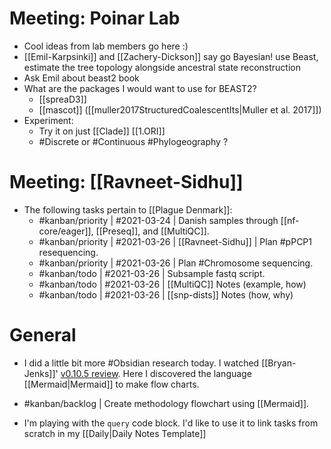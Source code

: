# Meeting: Poinar Lab

- Cool ideas from lab members go here :)
- [[Emil-Karpsinki]] and [[Zachery-Dickson]] say go Bayesian! use Beast, estimate the tree topology alongside ancestral state reconstruction
- Ask Emil about beast2 book
- What are the packages I would want to use for BEAST2?
	- [[spreaD3]]
	- [[mascot]] ([[muller2017StructuredCoalescentIts|Muller et al. 2017]])
- Experiment:
	- Try it on just [[Clade]] [[1.ORI]]
	- #Discrete or #Continuous #Phylogeography ?

# Meeting: [[Ravneet-Sidhu]]
- The following tasks pertain to [[Plague Denmark]]:
	- #kanban/priority | #2021-03-24 | Danish samples through [[nf-core/eager]], [[Preseq]], and [[MultiQC]].
	- #kanban/priority | #2021-03-26 | [[Ravneet-Sidhu]] | Plan #pPCP1 resequencing.
	- #kanban/priority | #2021-03-26 |  Plan #Chromosome sequencing.
	- #kanban/todo | #2021-03-26 | Subsample fastq script.
	- #kanban/todo | #2021-03-26 | [[MultiQC]] Notes (example, how)
	- #kanban/todo | #2021-03-26 | [[snp-dists]] Notes (how, why)
	
# General

- I did a little bit more #Obsidian research today. I watched [[Bryan-Jenks]]' [v0.10.5 review](https://www.youtube.com/watch?v=hUCMGw8uMRg&ab_channel=BryanJenks). Here I discovered the language [[Mermaid|Mermaid]] to make flow charts.
- #kanban/backlog | Create methodology flowchart using [[Mermaid]].

- I'm playing with the ```query``` code block. I'd like to use it to link tasks from scratch in my [[Daily|Daily Notes Template]]

